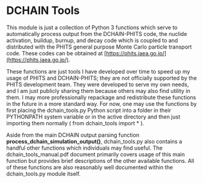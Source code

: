 # DCHAIN Tools

This module is just a collection of Python 3 functions which serve to automatically process output from the DCHAIN-PHITS code, the nuclide activation, buildup, burnup, and decay code which is coupled to and distributed with the PHITS general purpose Monte Carlo particle transport code. These codes can be obtained at [https://phits.jaea.go.jp/](https://phits.jaea.go.jp/).

These functions are just tools I have developed over time to speed up my usage of PHITS and DCHAIN-PHITS; they are not officially supported by the PHITS development team.  They were developed to serve my own needs, and I am just publicly sharing them because others may also find utility in them.  I may more professionally repackage and redistribute these functions in the future in a more standard way.  For now, one may use the functions by first placing the dchain_tools.py Python script into a folder in their PYTHONPATH system variable or in the active directory and then just importing them normally ( from dchain_tools import * ).

Aside from the main DCHAIN output parsing function **process_dchain_simulation_output()**, dchain_tools.py also contains a handful other functions which individuals may find useful.  The dchain_tools_manual.pdf document primarily covers usage of this main function but provides brief descriptions of the other available functions.  All of these functions are also reasonably well documented within the dchain_tools.py module itself.
